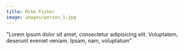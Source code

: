 ```yaml
---
title: Mike Fisher
image: images/person_1.jpg
---
```


"Lorem ipsum dolor sit amet, consectetur adipisicing elit. Voluptatem, deserunt eveniet veniam. Ipsam, nam, voluptatum"